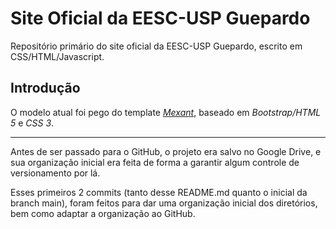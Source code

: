 # Site Oficial da EESC-USP Guepardo
Repositório primário do site oficial da EESC-USP Guepardo, escrito
em CSS/HTML/Javascript.

## Introdução
O modelo atual foi pego do template [_Mexant_](https://themewagon.com/themes/mexant/), baseado em _Bootstrap/HTML 5_ e _CSS 3_.

---

Antes de ser passado para o GitHub, o projeto era salvo no Google Drive, e sua organização inicial era feita de forma a garantir algum controle de versionamento por lá.

Esses primeiros 2 commits (tanto desse README.md quanto o inicial da branch main), foram feitos para dar uma organização inicial dos diretórios, bem como adaptar a organização ao GitHub.